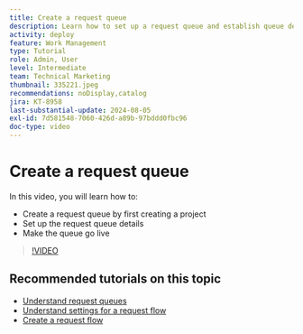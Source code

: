 ```yaml
---
title: Create a request queue
description: Learn how to set up a request queue and establish queue details. Follow these steps to help your organization manage work intake.
activity: deploy
feature: Work Management
type: Tutorial
role: Admin, User
level: Intermediate
team: Technical Marketing
thumbnail: 335221.jpeg
recommendations: noDisplay,catalog
jira: KT-8958
last-substantial-update: 2024-08-05
exl-id: 7d581548-7060-426d-a89b-97bddd0fbc96
doc-type: video
---
```

# Create a request queue

In this video, you will learn how to:

* Create a request queue by first creating a project
* Set up the request queue details
* Make the queue go live

>[!VIDEO](https://video.tv.adobe.com/v/335221/?quality=12&learn=on&enablevpops)

## Recommended tutorials on this topic

* [Understand request queues](/help/manage-work/request-queues/understand-request-queues.md)
* [Understand settings for a request flow](/help/manage-work/request-queues/understand-settings-for-a-flow-request.md)
* [Create a request flow](/help/manage-work/request-queues/create-a-request-flow.md)

